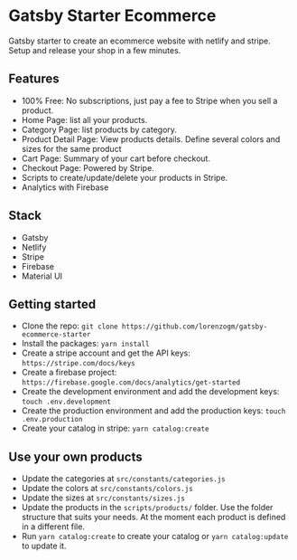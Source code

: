 # Gatsby Starter Ecommerce

Gatsby starter to create an ecommerce website with netlify and stripe. Setup and release your shop in a few minutes.

## Features

- 100% Free: No subscriptions, just pay a fee to Stripe when you sell a product.
- Home Page: list all your products.
- Category Page: list products by category.
- Product Detail Page: View products details. Define several colors and sizes for the same product
- Cart Page: Summary of your cart before checkout.
- Checkout Page: Powered by Stripe.
- Scripts to create/update/delete your products in Stripe.
- Analytics with Firebase

## Stack

- Gatsby
- Netlify
- Stripe
- Firebase
- Material UI

## Getting started

- Clone the repo: `git clone https://github.com/lorenzogm/gatsby-ecommerce-starter`
- Install the packages: `yarn install`
- Create a stripe account and get the API keys: `https://stripe.com/docs/keys`
- Create a firebase project: `https://firebase.google.com/docs/analytics/get-started`
- Create the development environment and add the development keys: `touch .env.development`
- Create the production environment and add the production keys: `touch .env.production`
- Create your catalog in stripe: `yarn catalog:create`

## Use your own products

- Update the categories at `src/constants/categories.js`
- Update the colors at `src/constants/colors.js`
- Update the sizes at `src/constants/sizes.js`
- Update the products in the `scripts/products/` folder. Use the folder structure that suits your needs. At the moment each product is defined in a different file.
- Run `yarn catalog:create` to create your catalog or `yarn catalog:update` to update it.
